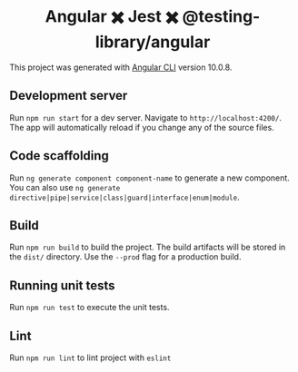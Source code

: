 <p align="center">
</p>
<h1 align="center">
  Angular ✖️ Jest ✖️ @testing-library/angular
</h1>


This project was generated with [Angular CLI](https://github.com/angular/angular-cli) version 10.0.8.

## Development server

Run `npm run start` for a dev server. Navigate to `http://localhost:4200/`. The app will automatically reload if you change any of the source files.

## Code scaffolding

Run `ng generate component component-name` to generate a new component. You can also use `ng generate directive|pipe|service|class|guard|interface|enum|module`.

## Build

Run `npm run build` to build the project. The build artifacts will be stored in the `dist/` directory. Use the `--prod` flag for a production build.

## Running unit tests

Run `npm run test` to execute the unit tests.

## Lint

Run `npm run lint` to lint project with `eslint`


